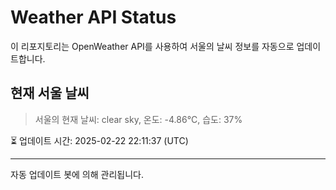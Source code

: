 
# Weather API Status

이 리포지토리는 OpenWeather API를 사용하여 서울의 날씨 정보를 자동으로 업데이트합니다.

## 현재 서울 날씨
> 서울의 현재 날씨: clear sky, 온도: -4.86°C, 습도: 37%

⏳ 업데이트 시간: 2025-02-22 22:11:37 (UTC)

---
자동 업데이트 봇에 의해 관리됩니다.
